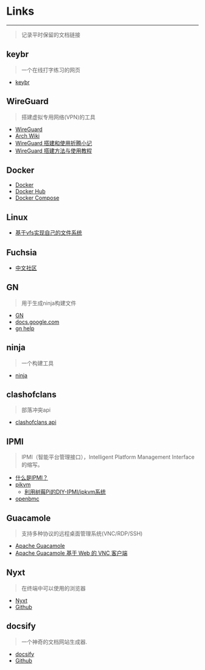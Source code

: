 # Links
---
> 记录平时保留的文档链接

## keybr
> 一个在线打字练习的网页
- [keybr](https://www.keybr.com/) 

## WireGuard
> 搭建虚拟专用网络(VPN)的工具
- [WireGuard](https://www.wireguard.com) 
- [Arch Wiki](https://wiki.archlinux.org/title/WireGuard_(%E7%AE%80%E4%BD%93%E4%B8%AD%E6%96%87))
- [WireGuard 搭建和使用折腾小记](https://www.10101.io/2018/11/10/wireguard)
- [WireGuard 搭建方法与使用教程](https://blog.starryvoid.com/archives/337.html)

## Docker
- [Docker](https://www.runoob.com/docker/docker-tutorial.html)
- [Docker Hub](https://hub.docker.com/)
- [Docker Compose](https://www.runoob.com/docker/docker-compose.html)

## Linux
- [基于vfs实现自己的文件系统](https://www.cnblogs.com/wangzahngjun/p/5365310.html)

## Fuchsia
- [中文社区](https://fuchsia-china.com/)

## GN
> 用于生成ninja构建文件
- [GN](https://gn.googlesource.com/gn/)
- [docs.google.com](https://docs.google.com/presentation/d/15Zwb53JcncHfEwHpnG_PoIbbzQ3GQi_cpujYwbpcbZo/htmlpresent)
- [gn help](https://gn.googlesource.com/gn/+/master/docs/reference.md)

## ninja
> 一个构建工具
- [ninja](https://ninja-build.org/)

## clashofclans
> 部落冲突api
- [clashofclans api](https://developer.clashofclans.com/#/getting-started) 

## IPMI
> IPMI（智能平台管理接口），Intelligent Platform Management Interface 的缩写。
- [什么是IPMI？](https://zhuanlan.zhihu.com/p/159827188)
- [pikvm](https://github.com/pikvm/pikvm)
    * [利用树莓Pi的DIY-IPMI/ipkvm系统](https://www.5axxw.com/wiki/content/l6tdtr)
- [openbmc](https://github.com/openbmc/openbmc)

## Guacamole
> 支持多种协议的远程桌面管理系统(VNC/RDP/SSH)
- [Apache Guacamole](https://guacamole.apache.org/) 
- [Apache Guacamole 基于 Web 的 VNC 客户端](https://www.oschina.net/p/guacamole?hmsr=aladdin1e1)

## Nyxt
> 在终端中可以使用的浏览器
- [Nyxt](https://nyxt.atlas.engineer/) 
- [Github](https://github.com/atlas-engineer/nyxt)

## docsify
> 一个神奇的文档网站生成器.
- [docsify](https://docsify.js.org/#/)
- [Github](https://github.com/docsifyjs/docsify)
